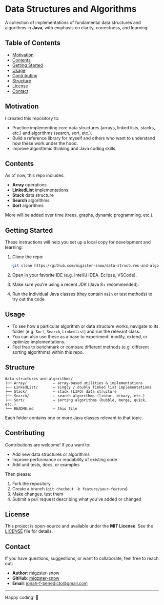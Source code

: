 # Data Structures and Algorithms

A collection of implementations of fundamental data structures and algorithms in **Java**, with emphasis on clarity, correctness, and learning.

## Table of Contents

* [Motivation](#motivation)
* [Contents](#contents)
* [Getting Started](#getting-started)
* [Usage](#usage)
* [Contributing](#contributing)
* [Structure](#structure)
* [License](#license)
* [Contact](#contact)

## Motivation

I created this repository to:

* Practice implementing core data structures (arrays, linked lists, stacks, etc.) and algorithms (search, sort, etc.).
* Build a reference library for myself and others who want to understand how these work under the hood.
* Improve algorithmic thinking and Java coding skills.

## Contents

As of now, this repo includes:

* **Array** operations
* **LinkedList** implementations
* **Stack** data structure
* **Search** algorithms
* **Sort** algorithms

More will be added over time (trees, graphs, dynamic programming, etc.).

## Getting Started

These instructions will help you set up a local copy for development and learning:

1. Clone the repo:

   ```bash
   git clone https://github.com/migzster-snow/data-structures-and-algorithms.git
   ```

2. Open in your favorite IDE (e.g. IntelliJ IDEA, Eclipse, VSCode).

3. Make sure you're using a recent JDK (Java 8+ recommended).

4. Run the individual Java classes (they contain `main` or test methods) to try out the code.

## Usage

* To see how a particular algorithm or data structure works, navigate to its folder (e.g. `Sort`, `Search`, `LinkedList`) and run the relevant class.
* You can also use these as a base to experiment: modify, extend, or optimize implementations.
* Feel free to benchmark or compare different methods (e.g. different sorting algorithms) within this repo.

## Structure

```
data-structures-and-algorithms/
├── Array/            ← array‐based utilities & implementations
├── LinkedList/       ← singly / doubly linked list implementations
├── Stack/            ← stack (LIFO) data structure
├── Search/           ← search algorithms (linear, binary, etc.)
├── Sort/             ← sorting algorithms (bubble, merge, quick, etc.)
└── README.md         ← this file
```

Each folder contains one or more Java classes relevant to that topic.

## Contributing

Contributions are welcome! If you want to:

* Add new data structures or algorithms
* Improve performance or readability of existing code
* Add unit tests, docs, or examples

Then please:

1. Fork the repository
2. Create a branch (`git checkout -b feature/your-feature`)
3. Make changes, test them
4. Submit a pull request describing what you’ve added or changed

## License

This project is open-source and available under the **MIT License**. See the [LICENSE](LICENSE) file for details.

## Contact

If you have questions, suggestions, or want to collaborate, feel free to reach out:

* **Author**: migzster-snow
* **GitHub**: [migzster-snow](https://github.com/migzster-snow)
* **Email**: [jonah-f-benedicto@gmail.com](mailto:jonah-f-benedicto@gmail.com)

---

Happy coding! 🧠

